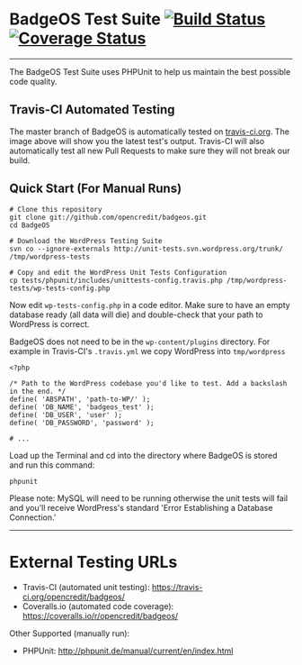 # BadgeOS Test Suite [![Build Status](https://secure.travis-ci.org/opencredit/badgeos.png?branch=master)](http://travis-ci.org/opencredit/badgeos) [![Coverage Status](https://coveralls.io/repos/opencredit/badgeos/badge.png)](https://coveralls.io/r/opencredit/badgeos) #

-------------------------

The BadgeOS Test Suite uses PHPUnit to help us maintain the best possible code quality.

Travis-CI Automated Testing
-----------

The master branch of BadgeOS is automatically tested on [travis-ci.org](http://travis-ci.org). The image above will show you the latest test's output. Travis-CI will also automatically test all new Pull Requests to make sure they will not break our build.

Quick Start (For Manual Runs)
-----------------------------

	# Clone this repository
    git clone git://github.com/opencredit/badgeos.git
    cd BadgeOS

    # Download the WordPress Testing Suite
	svn co --ignore-externals http://unit-tests.svn.wordpress.org/trunk/ /tmp/wordpress-tests

    # Copy and edit the WordPress Unit Tests Configuration
    cp tests/phpunit/includes/unittests-config.travis.php /tmp/wordpress-tests/wp-tests-config.php

Now edit `wp-tests-config.php` in a code editor. Make sure to have an empty database ready (all data will die) and double-check that your path to WordPress is correct.

BadgeOS does not need to be in the `wp-content/plugins` directory. For example in Travis-CI's `.travis.yml` we copy WordPress into `tmp/wordpress`

    <?php

    /* Path to the WordPress codebase you'd like to test. Add a backslash in the end. */
    define( 'ABSPATH', 'path-to-WP/' );
    define( 'DB_NAME', 'badgeos_test' );
    define( 'DB_USER', 'user' );
    define( 'DB_PASSWORD', 'password' );

    # ...

Load up the Terminal and cd into the directory where BadgeOS is stored and run this command:

    phpunit

Please note: MySQL will need to be running otherwise the unit tests will fail and you'll receive WordPress's standard 'Error Establishing a Database Connection.'

-------------------------

# External Testing URLs #
* Travis-CI (automated unit testing): https://travis-ci.org/opencredit/badgeos/
* Coveralls.io (automated code coverage): https://coveralls.io/r/opencredit/badgeos/

Other Supported (manually run):
* PHPUnit: http://phpunit.de/manual/current/en/index.html
